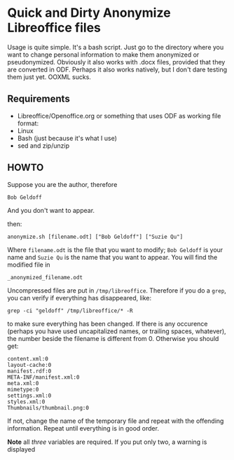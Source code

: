 # Quick and Dirty Anonymize Libreoffice files

Usage is quite simple. It's a bash script. Just go to the directory where you want to change personal information to make them anonymized or pseudonymized. Obviously it also works with .docx files, provided that they are converted in ODF. Perhaps it also works natively, but I don't dare testing them just yet. OOXML sucks.

## Requirements

- Libreoffice/Openoffice.org or something that uses ODF as working file format:
- Linux
- Bash (just because it's what I use)
- sed and zip/unzip

## HOWTO

Suppose you are the author, therefore

	Bob Geldoff

And you don't want to appear.

then:

	anonymize.sh [filename.odt] ["Bob Geldoff"] ["Suzie Qu"]

Where `filename.odt` is the file that you want to modify; `Bob Geldoff` is your name and `Suzie Qu` is the name that you want to appear. You will find the modified file in

	_anonymized_filename.odt

Uncompressed files are put in `/tmp/libreoffice`.  Therefore if you do a `grep`, you can verify if everything has disappeared, like:

	grep -ci "geldoff" /tmp/libreoffice/* -R

to make sure everything has been changed. If there is any occurence (perhaps you have used uncapitalized names, or trailing spaces, whatever), the number beside the filename is different from 0. Otherwise you should get:

	content.xml:0
	layout-cache:0
	manifest.rdf:0
	META-INF/manifest.xml:0
	meta.xml:0
	mimetype:0
	settings.xml:0
	styles.xml:0
	Thumbnails/thumbnail.png:0

If not, change the name of the temporary file and repeat with the offending information. Repeat until everything is in good order.

**Note** all *three* variables are required. If you put only two, a warning is displayed
